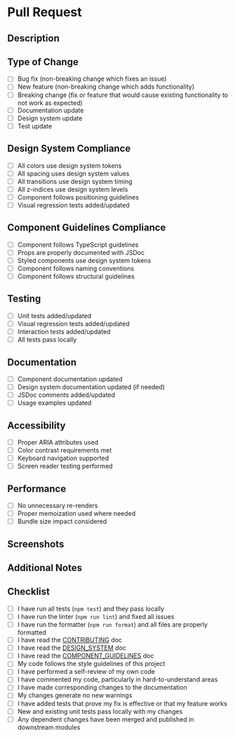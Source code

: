 # Pull Request

## Description
<!-- Provide a brief description of the changes in this PR -->

## Type of Change
<!-- Mark the appropriate option with an 'x' -->
- [ ] Bug fix (non-breaking change which fixes an issue)
- [ ] New feature (non-breaking change which adds functionality)
- [ ] Breaking change (fix or feature that would cause existing functionality to not work as expected)
- [ ] Documentation update
- [ ] Design system update
- [ ] Test update

## Design System Compliance
<!-- Verify that your changes comply with our design system -->
- [ ] All colors use design system tokens
- [ ] All spacing uses design system values
- [ ] All transitions use design system timing
- [ ] All z-indices use design system levels
- [ ] Component follows positioning guidelines
- [ ] Visual regression tests added/updated

## Component Guidelines Compliance
<!-- For component changes, verify the following -->
- [ ] Component follows TypeScript guidelines
- [ ] Props are properly documented with JSDoc
- [ ] Styled components use design system tokens
- [ ] Component follows naming conventions
- [ ] Component follows structural guidelines

## Testing
<!-- Describe the tests you've added -->
- [ ] Unit tests added/updated
- [ ] Visual regression tests added/updated
- [ ] Interaction tests added/updated
- [ ] All tests pass locally

## Documentation
<!-- Check documentation updates -->
- [ ] Component documentation updated
- [ ] Design system documentation updated (if needed)
- [ ] JSDoc comments added/updated
- [ ] Usage examples updated

## Accessibility
<!-- Verify accessibility requirements -->
- [ ] Proper ARIA attributes used
- [ ] Color contrast requirements met
- [ ] Keyboard navigation supported
- [ ] Screen reader testing performed

## Performance
<!-- Verify performance considerations -->
- [ ] No unnecessary re-renders
- [ ] Proper memoization used where needed
- [ ] Bundle size impact considered

## Screenshots
<!-- If applicable, add screenshots to help explain your changes -->

## Additional Notes
<!-- Add any additional notes or context about the changes -->

## Checklist
<!-- Final verification checklist -->
- [ ] I have run all tests (`npm test`) and they pass locally
- [ ] I have run the linter (`npm run lint`) and fixed all issues
- [ ] I have run the formatter (`npm run format`) and all files are properly formatted
- [ ] I have read the [CONTRIBUTING](../CONTRIBUTING.md) doc
- [ ] I have read the [DESIGN_SYSTEM](../docs/DESIGN_SYSTEM.md) doc
- [ ] I have read the [COMPONENT_GUIDELINES](../docs/COMPONENT_GUIDELINES.md) doc
- [ ] My code follows the style guidelines of this project
- [ ] I have performed a self-review of my own code
- [ ] I have commented my code, particularly in hard-to-understand areas
- [ ] I have made corresponding changes to the documentation
- [ ] My changes generate no new warnings
- [ ] I have added tests that prove my fix is effective or that my feature works
- [ ] New and existing unit tests pass locally with my changes
- [ ] Any dependent changes have been merged and published in downstream modules 